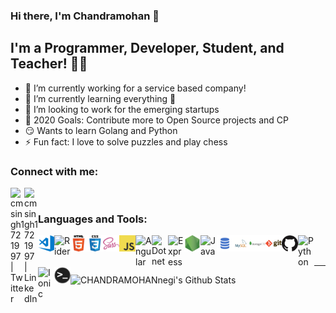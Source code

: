 ### Hi there, I'm Chandramohan 👋
<!-- ### Hi there, I'm Himanshu - aka [senseihimanshu][website] 👋 -->

## I'm a Programmer, Developer, Student, and Teacher! :man_technologist:
- 🔭 I’m currently working for a service based company!
- 🌱 I’m currently learning everything 🤣
- 👯 I’m looking to work for the emerging startups
- 🥅 2020 Goals: Contribute more to Open Source projects and CP
- :smirk: Wants to learn Golang and Python 
- ⚡ Fun fact: I love to solve puzzles and play chess

### Connect with me:

<!-- [<img align="left" alt="cmsingh1721997.com" width="22px" src="https://raw.githubusercontent.com/iconic/open-iconic/master/svg/globe.svg" />][website] -->
[<img align="left" alt="cmsingh1721997 | Twitter" width="22px" src="https://cdn.jsdelivr.net/npm/simple-icons@v3/icons/twitter.svg" />][twitter]
[<img align="left" alt="cmsingh1721997 | LinkedIn" width="22px" src="https://cdn.jsdelivr.net/npm/simple-icons@v3/icons/linkedin.svg" />][linkedin]
<!-- [<img align="left" alt="cmsingh1721997 | Instagram" width="22px" src="https://cdn.jsdelivr.net/npm/simple-icons@v3/icons/instagram.svg" />][instagram] -->

<br />

### Languages and Tools:

<img align="left" alt="Visual Studio Code" width="26px" src="https://raw.githubusercontent.com/github/explore/80688e429a7d4ef2fca1e82350fe8e3517d3494d/topics/visual-studio-code/visual-studio-code.png" />
<img align="left" alt="Rider" width="26px" src="https://blog.jetbrains.com/wp-content/uploads/2017/04/dotnet-riderlogo.jpg" />
<img align="left" alt="HTML5" width="26px" src="https://raw.githubusercontent.com/github/explore/80688e429a7d4ef2fca1e82350fe8e3517d3494d/topics/html/html.png" />
<img align="left" alt="CSS3" width="26px" src="https://raw.githubusercontent.com/github/explore/80688e429a7d4ef2fca1e82350fe8e3517d3494d/topics/css/css.png" />
<img align="left" alt="Sass" width="26px" src="https://raw.githubusercontent.com/github/explore/80688e429a7d4ef2fca1e82350fe8e3517d3494d/topics/sass/sass.png" />
<img align="left" alt="JavaScript" width="26px" src="https://raw.githubusercontent.com/github/explore/80688e429a7d4ef2fca1e82350fe8e3517d3494d/topics/javascript/javascript.png" />
<img align="left" alt="Angular" width="26px" src="https://redpanthers.co/wp-content/uploads/2017/12/angularjs.png" />
<img align="left" alt="Dotnet" width="26px" src="https://github.com/jalbertsr/logo-badge-images/blob/master/img/rsz_dotnet.png?raw=true" />
<img align="left" alt="Express" width="26px" src="https://github.com/MarioTerron/logo-images/blob/master/logos/expressjs.png" />
<img align="left" alt="Node.js" width="26px" src="https://raw.githubusercontent.com/github/explore/80688e429a7d4ef2fca1e82350fe8e3517d3494d/topics/nodejs/nodejs.png" />
<img align="left" alt="Java" width="26px" src="https://cdn.iconscout.com/icon/free/png-512/java-43-569305.png" />
<img align="left" alt="SQL" width="26px" src="https://raw.githubusercontent.com/github/explore/80688e429a7d4ef2fca1e82350fe8e3517d3494d/topics/sql/sql.png" />
<img align="left" alt="MySQL" width="26px" src="https://raw.githubusercontent.com/github/explore/80688e429a7d4ef2fca1e82350fe8e3517d3494d/topics/mysql/mysql.png" />
<img align="left" alt="MongoDB" width="26px" src="https://raw.githubusercontent.com/github/explore/80688e429a7d4ef2fca1e82350fe8e3517d3494d/topics/mongodb/mongodb.png" />
<img align="left" alt="Git" width="26px" src="https://raw.githubusercontent.com/github/explore/80688e429a7d4ef2fca1e82350fe8e3517d3494d/topics/git/git.png" />
<img align="left" alt="GitHub" width="26px" src="https://raw.githubusercontent.com/github/explore/78df643247d429f6cc873026c0622819ad797942/topics/github/github.png" />
<img align="left" alt="Python" width="26px" src="https://github.com/jalbertsr/logo-badge-images/blob/master/img/rsz_python.png?raw=true" />
<img align="left" alt="Ionic" width="26px" src="https://github.com/jalbertsr/logo-badge-images/blob/master/img/rsz_ionic.png?raw=true" />
<img align="left" alt="Terminal" width="26px" src="https://raw.githubusercontent.com/github/explore/80688e429a7d4ef2fca1e82350fe8e3517d3494d/topics/terminal/terminal.png" />

<br />
<br />

---

<img align="left" alt="CHANDRAMOHANnegi's Github Stats" src="https://github-readme-stats.vercel.app/api?username=CHANDRAMOHANnegi&show_icons=true&hide_border=true" />

<!-- [website]: https://portfolio2020sensei.herokuapp.com/ -->
[twitter]: https://twitter.com/cmsingh1721997
<!-- [instagram]: https://instagram.com/senseihimanshu -->
[linkedin]: https://www.linkedin.com/in/chandramohannegi/
